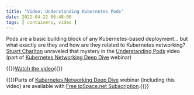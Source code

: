 ```yaml
---
title: "Video: Understanding Kubernetes Pods"
date: 2022-04-22 06:48:00
tags: [ containers, video ]
---
```

Pods are a basic building block of any Kubernetes-based deployment... but what exactly are they and how are they related to Kubernetes networking? [Stuart Charlton](https://www.ipspace.net/Author:Stuart_Charlton) unraveled that mystery in the [Understanding Pods](https://my.ipspace.net/bin/get/Kubernetes/1.5%20-%20Understanding%20Pods.mp4?doccode=Kubernetes) video (part of [Kubernetes Networking Deep Dive](https://www.ipspace.net/Kubernetes_Networking_Deep_Dive) webinar)

{{<jump>}}[Watch the video](https://my.ipspace.net/bin/get/Kubernetes/1.5%20-%20Understanding%20Pods.mp4?doccode=Kubernetes){{</jump>}}

{{<note free>}}Parts of [Kubernetes Networking Deep Dive](https://www.ipspace.net/Kubernetes_Networking_Deep_Dive) webinar (including this video) are available with [Free ipSpace.net Subscription](https://www.ipspace.net/Subscription/Free).{{</note>}}
